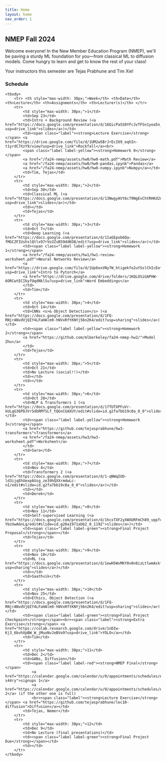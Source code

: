 ```yaml
---
title: Home
layout: home
nav_order: 1
---
```


## NMEP Fall 2024

Welcome everyone!
In the New Member Education Program (NMEP), we'll be paving a sturdy ML foundation for you—from classical ML to diffusion models. Come hungry to learn and get to know the rest of your class!

Your instructors this semester are Tejas Prabhune and Tim Xie!


### Schedule

<table style="table-layout: fixed;">
    <colgroup>
       <col span="1" style="width: 30px;">
       <col span="1" style="width: 60px;">
       <col span="1" style="width: calc(40% - 120px)">
       <col span="1" style="width: calc(60% - 120px)">
       <col span="1" style="width: 150px;">
    </colgroup>

    <tbody>
        <tr> <th style="max-width: 30px;">Week</th> <th>Date</th> <th>Lecture</th> <th>Assignments</th> <th>Lecturer(s)</th> </tr>
        <tr>
            <td style="max-width: 30px;">1</td>
            <td>Sep 23</td>
            <td>Intro + Background Review (<a href="https://docs.google.com/presentation/d/16QicPaSS0YFcJvTFSn1yea5n_ORVMcbxCHjeDyoQSKg/edit?usp=drive_link">slides</a>)</td>
            <td><span class="label"><strong>Lecture Exercise</strong></span> <a href="https://drive.google.com/file/d/1UM2w5BrJrEcI69_eqhIn-t1yrdC7XzY9/view?usp=drive_link">Rockfall</a><br> 
            <span class="label label-yellow"><strong>Homework 0</strong></span> 
            <a href="/fa24-nmep/assets/hw0/hw0-math.pdf">Math Review</a> 
            <a href="/fa24-nmep/assets/hw0/hw0-pandas.ipynb">Pandas</a> 
            <a href="/fa24-nmep/assets/hw0/hw0-numpy.ipynb">Numpy</a></td>
            <td>Tim, Tejas</td>
        </tr>
        <tr>
            <td style="max-width: 30px;">2</td>
            <td>Sep 30</td>
            <td>Classical ML (<a href="https://docs.google.com/presentation/d/13NwgyAVt6c79NgEvChtRHKd2ntMheDY2qmMQlMmAAS4/edit?usp=drive_link">slides</a>)</td>
            <td></td>
            <td>Tejas</td>
        </tr>
        <tr>
            <td style="max-width: 30px;">3</td>
            <td>Oct 7</td>
            <td>Deep Learning (<a href="https://docs.google.com/presentation/d/1IaGEpob6Qa-fMGCZFIUshslQtlx97rVo3ZvB59ddKO8/edit?usp=drive_link">slides</a>)</td>
            <td><span class="label label-yellow"><strong>Homework 1</strong></span>
            <a href="/fa24-nmep/assets/hw1/hw1-review-worksheet.pdf">Neural Networks Review</a>
            <a href="https://drive.google.com/file/d/1Up6oxVNy7W_htigekfo2uYSslChIcEof/view?usp=drive_link">Intro to Pytorch</a>
            <a href="https://drive.google.com/drive/folders/1KQLOSiGAPHW-6ORCwtECIkyfUqdNklSu?usp=drive_link">Word Embeddings</a>
            </td>
            <td>Tim</td>
        </tr>
        <tr>
            <td style="max-width: 30px;">4</td>
            <td>Oct 14</td>
            <td>CNNs <s>& Object Detection</s> (<a href="https://docs.google.com/presentation/d/1FQ-RNjrANvdVjQIY4LFaHAlm9-hNVxRftKNYj56n2K4/edit?usp=sharing">slides</a>)</td>
            <td><span class="label label-yellow"><strong>Homework 2</strong></span>
            <a href="https://github.com/mlberkeley/fa24-nmep-hw2/">Model Zhu</a>
            </td>
            <td>Tejas</td>
        </tr>
        <tr>
            <td style="max-width: 30px;">5</td>
            <td>Oct 21</td>
            <td>No Lecture (social!!)</td>
            <td></td>
            <td></td>
        </tr>
        <tr>
            <td style="max-width: 30px;">6</td>
            <td>Oct 28</td>
            <td>NLP & Transformers 1 (<a href="https://docs.google.com/presentation/d/1fTUTXPFuVr-kULgG36PDJVrSdbRMfSLf_tQGnCGAXUY/edit#slide=id.g2fa7bb19c0a_0_0">slides</a>)</td>
            <td><span class="label label-yellow"><strong>Homework 3</strong></span>
            <a href="https://github.com/tejasprabhune/hw3-transformers">Transformers</a>
            <a href="/fa24-nmep/assets/hw3/hw3-worksheet.pdf">Worksheet</a>
            </td>
            <td>Sara</td>
        </tr>
        <tr>
            <td style="max-width: 30px;">7</td>
            <td>Nov 4</td>
            <td>Transformers 2 (<a href="https://docs.google.com/presentation/d/1-qNWqIUD-ld3ijqEhUexp6Usg_ze39hQXXrmdwLc-nI/edit#slide=id.g2fa7bb19c0a_0_0">slides</a>)</td>
            <td></td>
            <td>Derek</td>
        </tr>
        <tr>
            <td style="max-width: 30px;">8</td>
            <td>Nov 11</td>
            <td>Self-supervised Learning (<a href="https://docs.google.com/presentation/d/1hcxTXF2yXWXURFmCh89_vppfc0QtSCkh-YbzUwAGnLg/edit#slide=id.g20a1971abb2_0_1192">slides</a>)</td>
            <td><span class="label label-green"><strong>Final Project Proposal</strong></span></td>
            <td>Tejas</td>
        </tr>
        <tr>
            <td style="max-width: 30px;">9</td>
            <td>Nov 18</td>
            <td>RL (<a href="https://docs.google.com/presentation/d/1ewH5WvMKY0v0n8izLtlwmAskf5zdIcOftNFbO6uP474/edit?usp=sharing">slides</a>)</td>
            <td></td>
            <td>Saathvik</td>
        </tr>
        <tr>
            <td style="max-width: 30px;">10</td>
            <td>Nov 25</td>
            <td>Ethics, Object Detection (<a href="https://docs.google.com/presentation/d/1FQ-RNjrANvdVjQIY4LFaHAlm9-hNVxRftKNYj56n2K4/edit?usp=sharing">slides</a>)</td>
            <td><span class="label label-green"><strong>Final Project Checkpoint</strong></span><br><span class="label"><strong>Extra Exercise</strong></span> <a href="https://colab.research.google.com/drive/1nDIw-Kj3_6bvhXpBW_W_jMuoNvJeBVo9?usp=drive_link">YOLO</a></td>
            <td>Tim</td>
        </tr>
        <tr>
            <td style="max-width: 30px;">11</td>
            <td>Dec 2</td>
            <td>GANs, Diffusion</td>
            <td><span class="label label-red"><strong>NMEP Final</strong></span>
                <a href="https://calendar.google.com/calendar/u/0/appointments/schedules/AcZssZ2OIBta2aWKLomTShrIrXbohnK0j6ERU7zkiJmBsAQrUkBFn2t7we6KJzza3gPvFbhLFP-s44ry">signups 1</a>
                <a href="https://calendar.google.com/calendar/u/0/appointments/schedules/AcZssZ2Z09UrGFK02sdKhja3VvnVJCc5hSF_9URqSvP038A9YXuKCpjWyzRioGCd683x6U4bngWZARtS">signups 2</a> (if the other one is full)
                <br><span class="label"><strong>Lecture Exercise</strong></span> <a href="https://github.com/tejasprabhune/lec10-diffusion">Diffusion</a></td>
            <td>Tejas, Nemer</td>
        </tr>
        <tr>
            <td style="max-width: 30px;">12</td>
            <td>Dec 9</td>
            <td>No Lecture (final presentations)</td>
            <td><span class="label label-green"><strong>Final Project Due</strong></span></td>
            <td></td>
        </tr>
    </tbody>
</table>


[Just the Docs]: https://just-the-docs.github.io/just-the-docs/
[GitHub Pages]: https://docs.github.com/en/pages
[README]: https://github.com/just-the-docs/just-the-docs-template/blob/main/README.md
[Jekyll]: https://jekyllrb.com
[GitHub Pages / Actions workflow]: https://github.blog/changelog/2022-07-27-github-pages-custom-github-actions-workflows-beta/
[use this template]: https://github.com/just-the-docs/just-the-docs-template/generate
